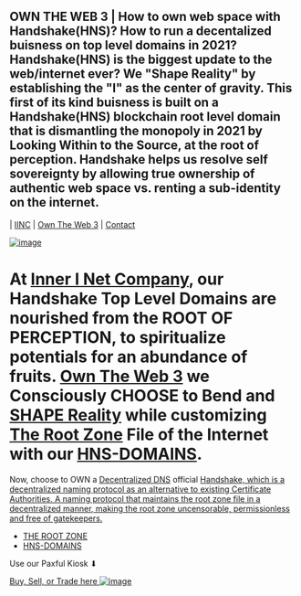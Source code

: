 ## OWN THE WEB 3 | How to own web space with Handshake(HNS)? How to run a decentalized buisness on top level domains in 2021? Handshake(HNS) is the biggest update to the web/internet ever? We "Shape Reality" by establishing the "I" as the center of gravity. This first of its kind buisness is built on a Handshake(HNS) blockchain root level domain that is dismantling the monopoly in 2021 by Looking Within to the Source, at the root of perception. Handshake helps us resolve self sovereignty by allowing true ownership of authentic web space vs. renting a sub-identity on the internet. 
 
| [IINC](http://dlink.iinc.hns.to/) | [Own The Web 3](http://owntheweb3.hns.to/) | [Contact](mailto:innerinetcompany@gmail.com/)

[![image](https://user-images.githubusercontent.com/37987346/103447365-5f061800-4c58-11eb-8ca9-9f3719cc7e63.png)](http://shapereality.innerinetcompany.hns.to/)

# At [Inner I Net Company](http://dlink.innerinetcompany.hns.to/), our Handshake Top Level Domains are nourished from the ROOT OF PERCEPTION, to spiritualize potentials for an abundance of fruits. [Own The Web 3](http://official.owntheweb3.hns.to/) we Consciously CHOOSE to Bend and [SHAPE Reality](http://innerinetcompany.shapereality.hns.to/) while customizing [The Root Zone](http://therootzone.hns.to/) File of the Internet with our [HNS-DOMAINS](http://home.hns-domains.hns.to/).

Now, choose to OWN a [Decentralized DNS](http://dnsdesigns.decentralizeddns.hns.to/) official [Handshake, which is a decentralized naming protocol as an alternative to existing Certificate Authorities. A naming protocol that maintains the root zone file in a decentralized manner, making the root zone uncensorable, permissionless and free of gatekeepers.](https://handshakeacademy.org/en/)

- [THE ROOT ZONE](http://dnssecuritygroup.therootzone.hns.to/)
- [HNS-DOMAINS](http://home.hns-domains/)

Use our Paxful Kiosk ⬇

[Buy, Sell, or Trade here ![image](https://user-images.githubusercontent.com/37987346/97064635-5a94f300-1575-11eb-93ae-fc71560b1571.png)](https://paxful.com/roots/buy-bitcoin/index?kiosk=WDZdGMqXk7M)


